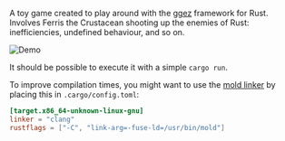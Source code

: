 A toy game created to play around with the [ggez](https://github.com/ggez/ggez) framework for Rust. Involves Ferris the Crustacean shooting up the enemies of Rust: inefficiencies, undefined behaviour, and so on.

![Demo](./demo.gif)

It should be possible to execute it with a simple `cargo run`.

To improve compilation times, you might want to use the [mold linker](https://github.com/rui314/mold) by placing this in `.cargo/config.toml`:

```toml
[target.x86_64-unknown-linux-gnu]
linker = "clang"
rustflags = ["-C", "link-arg=-fuse-ld=/usr/bin/mold"]
```
